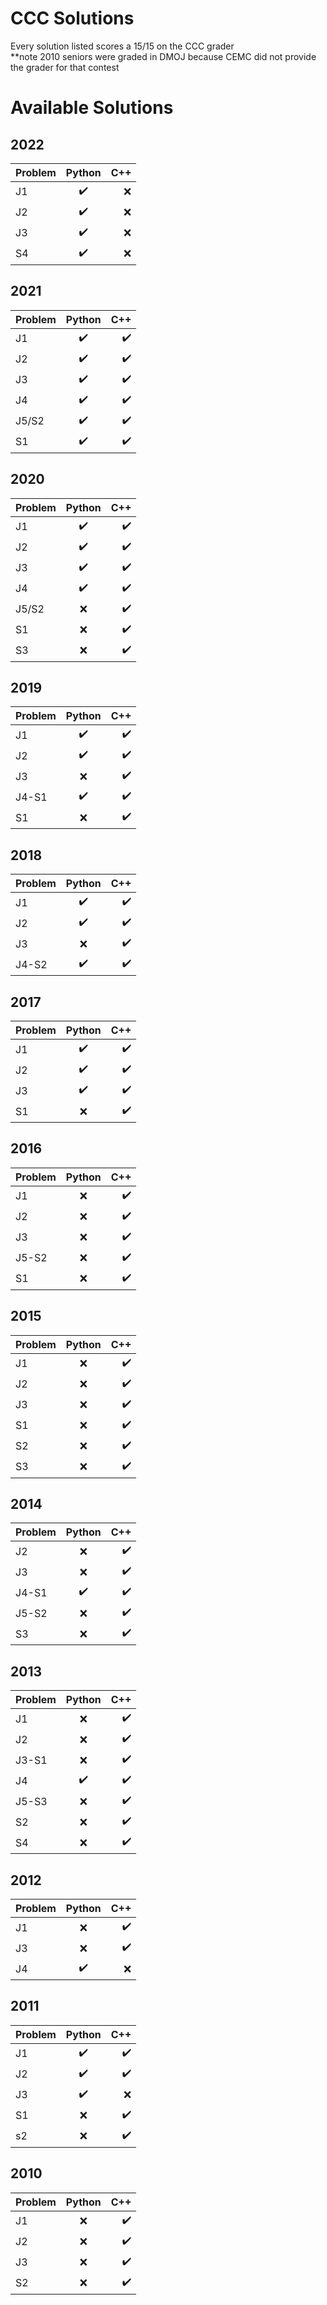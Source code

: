 # CCC Solutions
Every solution listed scores a 15/15 on the CCC grader
<br>
**note 2010 seniors were graded in DMOJ because CEMC did not provide the grader for that contest
# Available Solutions
## 2022
| Problem | Python | C++ |
| :--- | :---: | ---: |
|J1|✔️|❌|
|J2|✔️|❌|
|J3|✔️|❌|
|S4|✔️|❌|
## 2021
| Problem | Python | C++ |
| :--- | :---: | ---: |
|J1|✔️|✔️|
|J2|✔️|✔️|
|J3|✔️|✔️|
|J4|✔️|✔️|
|J5/S2|✔️|✔️|
|S1|✔️|✔️|
## 2020
| Problem | Python | C++ |
| :--- | :---: | ---: |
|J1|✔️|✔️|
|J2|✔️|✔️|
|J3|✔️|✔️|
|J4|✔️|✔️|
|J5/S2|❌|✔️|
|S1|❌|✔️|
|S3|❌|✔️|
## 2019
| Problem | Python | C++ |
| :--- | :---: | ---: |
|J1|✔️|✔️|
|J2|✔️|✔️|
|J3|❌|✔️|
|J4-S1|✔️|✔️|
|S1|❌|✔️|
## 2018
| Problem | Python | C++ |
| :--- | :---: | ---: |
|J1|✔️|✔️|
|J2|✔️|✔️|
|J3|❌|✔️|
|J4-S2|✔️|✔️|
## 2017
| Problem | Python | C++ |
| :--- | :---: | ---: |
|J1|✔️|✔️|
|J2|✔️|✔️|
|J3|✔️|✔️|
|S1|❌|✔️|
## 2016
| Problem | Python | C++ |
| :--- | :---: | ---: |
|J1|❌|✔️|
|J2|❌|✔️|
|J3|❌|✔️|
|J5-S2|❌|✔️|
|S1|❌|✔️|
## 2015
| Problem | Python | C++ |
| :--- | :---: | ---: |
|J1|❌|✔️|
|J2|❌|✔️|
|J3|❌|✔️|
|S1|❌|✔️|
|S2|❌|✔️|
|S3|❌|✔️|
## 2014
| Problem | Python | C++ |
| :--- | :---: | ---: |
|J2|❌|✔️|
|J3|❌|✔️|
|J4-S1|✔️|✔️|
|J5-S2|❌|✔️|
|S3|❌|✔️|
## 2013
| Problem | Python | C++ |
| :--- | :---: | ---: |
|J1|❌|✔️|
|J2|❌|✔️|
|J3-S1|❌|✔️|
|J4|✔️|✔️|
|J5-S3|❌|✔️|
|S2|❌|✔️|
|S4|❌|✔️|
## 2012
| Problem | Python | C++ |
| :--- | :---: | ---: |
|J1|❌|✔️|
|J3|❌|✔️|
|J4|✔️|❌|
## 2011
| Problem | Python | C++ |
| :--- | :---: | ---: |
|J1|✔️|✔️|
|J2|✔️|✔️|
|J3|✔️|❌|
|S1|❌|✔️|
|s2|❌|✔️|
## 2010
| Problem | Python | C++ |
| :--- | :---: | ---: |
|J1|❌|✔️|
|J2|❌|✔️|
|J3|❌|✔️|
|S2|❌|✔️|
